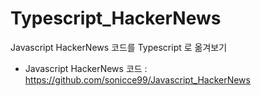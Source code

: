 # Typescript_HackerNews

Javascript HackerNews 코드를 Typescript 로 옮겨보기

- Javascript HackerNews 코드 : https://github.com/sonicce99/Javascript_HackerNews
